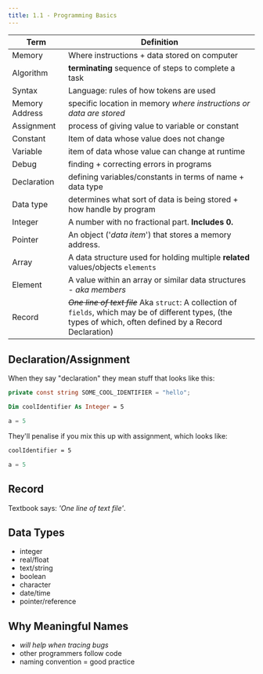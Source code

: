 ```yaml
---
title: 1.1 - Programming Basics
---
```


| Term           | Definition                                                   |
| -------------- | ------------------------------------------------------------ |
| Memory         | Where instructions + data stored on computer                 |
| Algorithm      | **terminating** sequence of steps to complete a task         |
| Syntax         | Language: rules of how tokens are used                       |
| Memory Address | specific location in memory _where instructions or data are stored_ |
| Assignment | process of giving value to variable or constant |
| Constant | Item of data whose value does not change |
| Variable | item of data whose value can change at runtime |
| Debug | finding + correcting errors in programs |
| Declaration | defining variables/constants in terms of name + data type |
| Data type | determines what sort of data is being stored + how handle by program |
| Integer | A number with no fractional part. **Includes 0.**|
| Pointer | An object ('_data item_') that stores a memory address. |
| Array   | A data structure used for holding multiple **related** values/objects `elements` |
| Element | A value within an array or similar data structures - *aka members* |
| Record  | ~~*One line of text file*~~ Aka `struct`: A collection of `fields`, which may be of different types, (the types of which, often defined by a Record Declaration) |

## Declaration/Assignment

When they say "declaration" they mean stuff that looks like this:

```csharp
private const string SOME_COOL_IDENTIFIER = "hello";
```

```vb
Dim coolIdentifier As Integer = 5
```

```python
a = 5
```

They'll penalise if you mix this up with assignment, which looks like:

```vb
coolIdentifier = 5
```

```python
a = 5
```

## Record

Textbook says: _'One line of text file'_.

## Data Types

- integer
- real/float
- text/string
- boolean
- character
- date/time
- pointer/reference

## Why Meaningful Names

- _will help when tracing bugs_
- other programmers follow code
- naming convention = good practice

